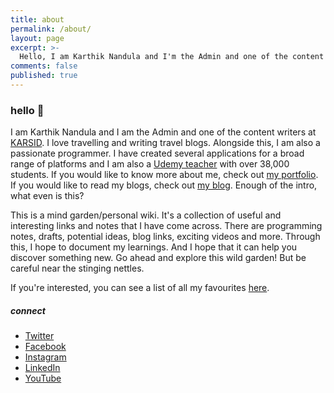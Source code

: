 ```yaml
---
title: about
permalink: /about/
layout: page
excerpt: >-
  Hello, I am Karthik Nandula and I'm the Admin and one of the content writers at KARSID.
comments: false
published: true
---
```


### hello 👋

I am Karthik Nandula and I am the Admin and one of the content writers at [KARSID](https://www.karsidonline.com/). I love travelling and writing travel blogs. Alongside this, I am also a passionate programmer. I have created several applications for a broad range of platforms and I am also a [Udemy teacher](https://www.udemy.com/user/karthik-nandula/) with over 38,000 students. If you would like to know more about me, check out [my portfolio](https://www.karsidonline.com/portfolio/). If you would like to read my blogs, check out [my blog](https://www.karsidonline.com/). Enough of the intro, what even is this?

This is a mind garden/personal wiki. It's a collection of useful and interesting links and notes that I have come across. There are programming notes, drafts, potential ideas, blog links, exciting videos and more. Through this, I hope to document my learnings. And I hope that it can help you discover something new. Go ahead and explore this wild garden! But be careful near the stinging nettles.

If you're interested, you can see a list of all my favourites [here](https://www.notion.so/karthiknandula/Favourites-2f30c202f6f74559b23773fbd48b0c00).

##### connect 

- [Twitter](https://twitter.com/nandulakarthik)
- [Facebook](https://www.facebook.com/karthiknandula1)
- [Instagram](https://www.instagram.com/apple.karthik1/?hl=en)
- [LinkedIn](https://uk.linkedin.com/in/karthik-nandula)
- [YouTube](https://www.youtube.com/channel/UCKPqvwlU9lKunpD8yPf4NqQ)


